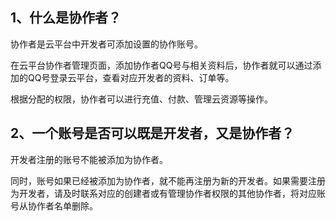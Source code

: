 ## 1、什么是协作者？

协作者是云平台中开发者可添加设置的协作账号。

在云平台协作者管理页面，添加协作者QQ号与相关资料后，协作者就可以通过添加的QQ号登录云平台，查看对应开发者的资料、订单等。 

根据分配的权限，协作者可以进行充值、付款、管理云资源等操作。

## 2、一个账号是否可以既是开发者，又是协作者？

开发者注册的账号不能被添加为协作者。

同时，账号如果已经被添加为协作者，就不能再注册为新的开发者。如果需要注册为开发者，请及时联系对应的创建者或有管理协作者权限的其他协作者，将对应账号从协作者名单删除。